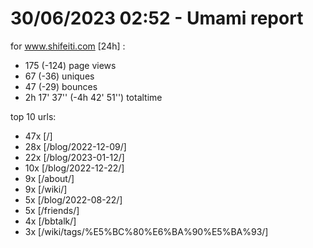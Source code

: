 # 30/06/2023 02:52 - Umami report
for www.shifeiti.com [24h] :

 - 175 (-124) page views
 - 67 (-36) uniques
 - 47 (-29) bounces
 - 2h 17' 37'' (-4h 42' 51'') totaltime


top 10 urls:
 - 47x [/]
 - 28x [/blog/2022-12-09/]
 - 22x [/blog/2023-01-12/]
 - 10x [/blog/2022-12-22/]
 - 9x [/about/]
 - 9x [/wiki/]
 - 5x [/blog/2022-08-22/]
 - 5x [/friends/]
 - 4x [/bbtalk/]
 - 3x [/wiki/tags/%E5%BC%80%E6%BA%90%E5%BA%93/]


